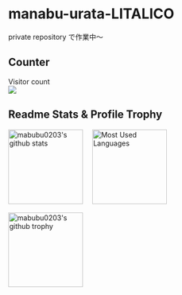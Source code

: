 # manabu-urata-LITALICO

private repository で作業中〜

## Counter

<p align="left"> 
  Visitor count<br>
  <img src="https://profile-counter.glitch.me/manabu-urata-LITALICO/count.svg" />
</p>

## Readme Stats & Profile Trophy
  
<p align="left">   
  <img alt="mabubu0203's github stats"
       height="150"
       src="https://github-readme-stats.vercel.app/api?username=manabu-urata-LITALICO&include_all_commits=true&show_icons=true&theme=dracula" />
  <img alt="Most Used Languages"
       hspace="15"
       height="150" 
       src="https://github-readme-stats.vercel.app/api/top-langs/?username=manabu-urata-LITALICO&theme=dracula&layout=compact" />
</p> 

<p align="left"> 
  <img alt="mabubu0203's github trophy"
       height="150"
       src="https://github-profile-trophy.vercel.app/?username=manabu-urata-LITALICO&theme=dracula&margin-w=15&margin-h=15" />
</p>
